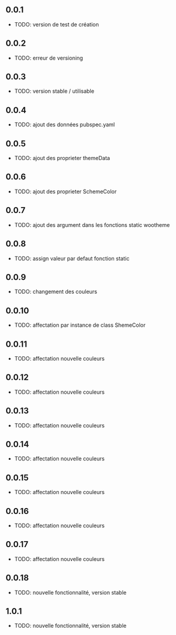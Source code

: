 ## 0.0.1  

* TODO: version de test de création  

## 0.0.2   

* TODO: erreur de versioning  

## 0.0.3  

* TODO: version stable / utilisable  

## 0.0.4  

* TODO: ajout des données pubspec.yaml  

## 0.0.5  

* TODO: ajout des proprieter themeData

## 0.0.6  

* TODO: ajout des proprieter SchemeColor  

## 0.0.7  

* TODO: ajout des argument dans les fonctions static wootheme

## 0.0.8  

* TODO: assign valeur par defaut fonction static  

## 0.0.9  

* TODO: changement des couleurs

## 0.0.10  

* TODO: affectation par instance de class ShemeColor

## 0.0.11  

* TODO: affectation nouvelle couleurs

## 0.0.12  

* TODO: affectation nouvelle couleurs

## 0.0.13 

* TODO: affectation nouvelle couleurs

## 0.0.14 

* TODO: affectation nouvelle couleurs

## 0.0.15 

* TODO: affectation nouvelle couleurs

## 0.0.16 

* TODO: affectation nouvelle couleurs

## 0.0.17 

* TODO: affectation nouvelle couleurs

## 0.0.18 

* TODO: nouvelle fonctionnalité, version stable

## 1.0.1   

* TODO: nouvelle fonctionnalité, version stable